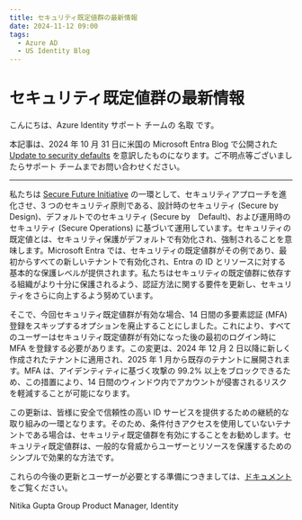 ```yaml
---
title: セキュリティ既定値群の最新情報
date: 2024-11-12 09:00
tags:
  - Azure AD
  - US Identity Blog
---
```


# セキュリティ既定値群の最新情報

こんにちは、Azure Identity サポート チームの 名取 です。

本記事は、2024 年 10 月 31 日に米国の Microsoft Entra Blog で公開された [Update to security defaults](https://techcommunity.microsoft.com/blog/identity/update-to-security-defaults/4044868) を意訳したものになります。ご不明点等ございましたらサポート チームまでお問い合わせください。

----
私たちは [Secure Future Initiative](https://www.microsoft.com/en-us/trust-center/security/secure-future-initiative) の一環として、セキュリティアプローチを進化させ、3 つのセキュリティ原則である、設計時のセキュリティ (Secure by Design)、デフォルトでのセキュリティ (Secure by　Default)、および運用時のセキュリティ (Secure Operations) に基づいて運用しています。セキュリティの既定値とは、セキュリティ保護がデフォルトで有効化され、強制されることを意味します。Microsoft Entra では、セキュリティの既定値群がその例であり、最初からすべての新しいテナントで有効化され、Entra の ID とリソースに対する基本的な保護レベルが提供されます。私たちはセキュリティの既定値群に依存する組織がより十分に保護されるよう、認証方法に関する要件を更新し、セキュリティをさらに向上するよう努めています。

そこで、今回セキュリティ既定値群が有効な場合、14 日間の多要素認証 (MFA) 登録をスキップするオプションを廃止することにしました。これにより、すべてのユーザーはセキュリティ既定値群が有効になった後の最初のログイン時に MFA を登録する必要があります。この変更は、2024 年 12 月 2 日以降に新しく作成されたテナントに適用され、2025 年 1 月から既存のテナントに展開されます。MFA は、アイデンティティに基づく攻撃の 99.2% 以上をブロックできるため、この措置により、14 日間のウィンドウ内でアカウントが侵害されるリスクを軽減することが可能になります。

この更新は、皆様に安全で信頼性の高い ID サービスを提供するための継続的な取り組みの一環となります。そのため、条件付きアクセスを使用していないテナントである場合は、セキュリティ既定値群を有効にすることをお勧めします。セキュリティ既定値群は、一般的な脅威からユーザーとリソースを保護するためのシンプルで効果的な方法です。

これらの今後の更新とユーザーが必要とする準備につきましては、[ドキュメント](https://learn.microsoft.com/ja-jp/entra/fundamentals/security-defaults#deployment-considerations)をご覧ください。

Nitika Gupta
Group Product Manager, Identity
